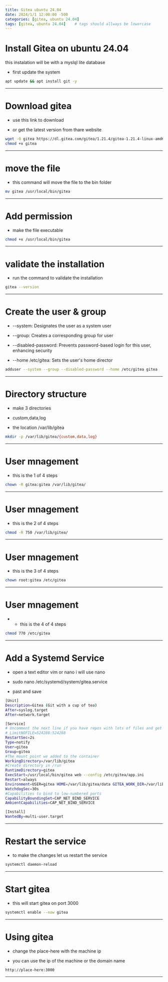 ```yaml
---
title: Gitea ubuntu 24.04
date: 2024/1/1 12:00:00 -500
categories: [gitea, ubuntu 24.04]
tags: [gitea, ubuntu 24.04]    # tags should allways be lowercase
---
```


# Install Gitea on ubuntu 24.04

this instalation will be with a myslql lite database

* first update the system



```bash
apt update && apt install git -y
```

------------------------------------------------------------------------------------

#   Download  gitea 

* use this link to download 

* or get the latest version from thare website 

```bash
wget -O gitea https://dl.gitea.com/gitea/1.21.4/gitea-1.21.4-linux-amd64
chmod +x gitea
```

------------------------------------------------------------------------------------

# move the file

* this command will move the file to the bin folder


```bash
mv gitea /usr/local/bin/gitea
```

------------------------------------------------------------------------------------

# Add permission

* make the file executable


```bash
chmod +x /usr/local/bin/gitea
```

------------------------------------------------------------------------------------

# validate the installation

* run the command to validate the installation


```bash
gitea --version
```

------------------------------------------------------------------------------------
# Create the user & group 

* --system: Designates the user as a system user 

* --group: Creates a corresponding group for user

* --disabled-password: Prevents password-based login for this user, enhancing security 

* --home /etc/gitea: Sets the user's home director

```bash
adduser --system --group --disabled-password --home /etc/gitea gitea
```

------------------------------------------------------------------------------------

# Directory structure 

* make 3 directories

* custom,data,log

* the location /var/lib/gitea

```bash
mkdir -p /var/lib/gitea/{custom,data,log}
```

------------------------------------------------------------------------------------


# User mnagement 

* this is the 1 of 4 steps


```bash
chown -R gitea:gitea /var/lib/gitea/
```

------------------------------------------------------------------------------------

# User mnagement 

* this is the 2 of 4 steps

```bash
chmod -R 750 /var/lib/gitea/
```

------------------------------------------------------------------------------------
# User mnagement 

* this is the 3 of 4 steps

```bash
chown root:gitea /etc/gitea
```

------------------------------------------------------------------------------------
# User mnagement 

* * this is the 4 of 4 steps

```bash
chmod 770 /etc/gitea
```

------------------------------------------------------------------------------------
# Add a Systemd Service

* open a text editor vim or nano i will use nano

* sudo nano /etc/systemd/system/gitea.service

* past and save


```bash
[Unit]
Description=Gitea (Git with a cup of tea)
After=syslog.target
After=network.target

[Service]
# Uncomment the next line if you have repos with lots of files and get a HTTP 500 error because of that
# LimitNOFILE=524288:524288
RestartSec=2s
Type=notify
User=gitea
Group=gitea
#The mount point we added to the container
WorkingDirectory=/var/lib/gitea
#Create directory in /run
RuntimeDirectory=gitea
ExecStart=/usr/local/bin/gitea web --config /etc/gitea/app.ini
Restart=always
Environment=USER=gitea HOME=/var/lib/gitea/data GITEA_WORK_DIR=/var/lib/gitea
WatchdogSec=30s
#Capabilities to bind to low-numbered ports
CapabilityBoundingSet=CAP_NET_BIND_SERVICE
AmbientCapabilities=CAP_NET_BIND_SERVICE

[Install]
WantedBy=multi-user.target

```

------------------------------------------------------------------------------------
# Restart the service

* to make the changes let us restart the service

```bash
systemctl daemon-reload
```

------------------------------------------------------------------------------------
# Start gitea 

* this will start gitea on port 3000



```bash
systemctl enable --now gitea
```

------------------------------------------------------------------------------------
# Using gitea

* change the place-here with the machine ip

* you can use the ip of the machine or the domain name

```bash
http://place-here:3000
```

------------------------------------------------------------------------------------

